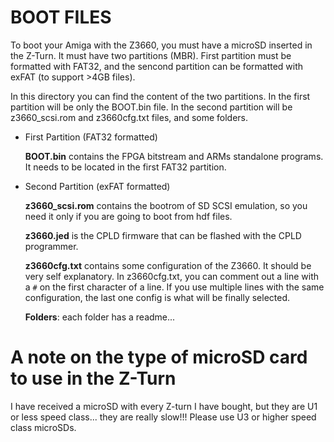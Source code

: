 # BOOT FILES
To boot your Amiga with the Z3660, you must have a microSD inserted in the Z-Turn. It must have two partitions (MBR). First partition must be formatted with FAT32, and the sencond partition can be formatted with exFAT (to support >4GB files).

In this directory you can find the content of the two partitions. In the first partition will be only the BOOT.bin file. In the second partition will be z3660_scsi.rom and z3660cfg.txt files, and some folders.
 * First Partition (FAT32 formatted)
 
   <b>BOOT.bin</b> contains the FPGA bitstream and ARMs standalone programs. It needs to be located in the first FAT32 partition.

 * Second Partition (exFAT formatted)

   <b>z3660_scsi.rom</b> contains the bootrom of SD SCSI emulation, so you need it only if you are going to boot from hdf files.

   <b>z3660.jed</b> is the CPLD firmware that can be flashed with the CPLD programmer.

   <b>z3660cfg.txt</b> contains some configuration of the Z3660. It should be very self explanatory.
In z3660cfg.txt, you can comment out a line with a `#` on the first character of a line. If you use multiple lines with the same configuration, the last one config is what will be finally selected.

   <b>Folders</b>: each folder has a readme...

# A note on the type of microSD card to use in the Z-Turn
I have received a microSD with every Z-turn I have bought, but they are U1 or less speed class... they are really slow!!! Please use U3 or higher speed class microSDs.
